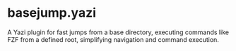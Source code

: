 # basejump.yazi
A Yazi plugin for fast jumps from a base directory, executing commands like FZF from a defined root, simplifying navigation and command execution.
